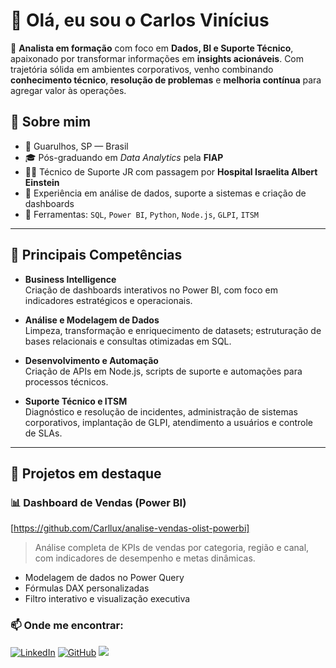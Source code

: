 
# 👋 Olá, eu sou o Carlos Vinícius

🎯 **Analista em formação** com foco em **Dados, BI e Suporte Técnico**, apaixonado por transformar informações em **insights acionáveis**. Com trajetória sólida em ambientes corporativos, venho combinando **conhecimento técnico**, **resolução de problemas** e **melhoria contínua** para agregar valor às operações.

## 💼 Sobre mim

- 📍 Guarulhos, SP — Brasil  
- 🎓 Pós-graduando em *Data Analytics* pela **FIAP**  
- 👨‍💻 Técnico de Suporte JR com passagem por **Hospital Israelita Albert Einstein**  
- 🔎 Experiência em análise de dados, suporte a sistemas e criação de dashboards  
- 🧰 Ferramentas: `SQL`, `Power BI`, `Python`, `Node.js`, `GLPI`, `ITSM`

---

## 🚀 Principais Competências

- **Business Intelligence**  
  Criação de dashboards interativos no Power BI, com foco em indicadores estratégicos e operacionais.

- **Análise e Modelagem de Dados**  
  Limpeza, transformação e enriquecimento de datasets; estruturação de bases relacionais e consultas otimizadas em SQL.

- **Desenvolvimento e Automação**  
  Criação de APIs em Node.js, scripts de suporte e automações para processos técnicos.

- **Suporte Técnico e ITSM**  
  Diagnóstico e resolução de incidentes, administração de sistemas corporativos, implantação de GLPI, atendimento a usuários e controle de SLAs.

---

## 🧪 Projetos em destaque

### 📊 Dashboard de Vendas (Power BI)
[https://github.com/Carllux/analise-vendas-olist-powerbi]
> Análise completa de KPIs de vendas por categoria, região e canal, com indicadores de desempenho e metas dinâmicas.

- Modelagem de dados no Power Query
- Fórmulas DAX personalizadas
- Filtro interativo e visualização executiva


### 📫 Onde me encontrar:

[![LinkedIn](https://img.shields.io/badge/LinkedIn-0077B5?style=for-the-badge&logo=linkedin&logoColor=white)](https://www.linkedin.com/in/carlos-vinicius-nascimento-de-jesus)
[![GitHub](https://img.shields.io/badge/GitHub-100000?style=for-the-badge&logo=github&logoColor=white)](https://github.com/carllux)
<a href="mailto:carlos.vinicius-@hotmail.com">
    <img src="https://img.shields.io/badge/Microsoft_Outlook-0078D4?style=for-the-badge&logo=microsoft-outlook&logoColor=white" />
</a>

